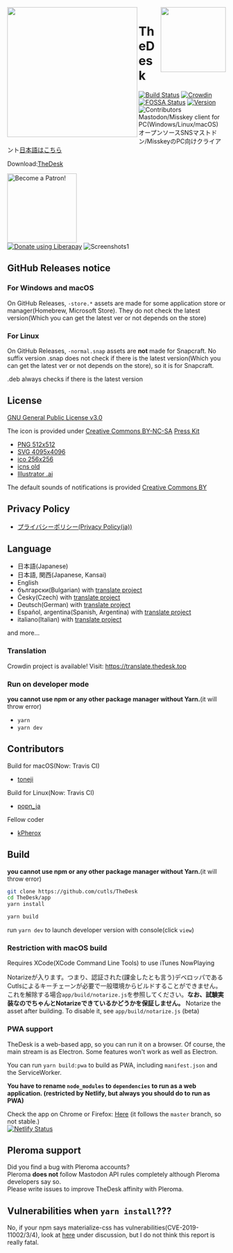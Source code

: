 <img src="https://thedesk.top/img/top.png" width="300" align="left">
<img src="https://thedesk.top/img/desk.png" width="150" align="right">

# TheDesk
 
[![Build Status](https://travis-ci.org/cutls/TheDesk.svg?branch=master)](https://travis-ci.org/cutls/TheDesk)
[![Crowdin](https://d322cqt584bo4o.cloudfront.net/thedesk/localized.svg)](https://translate.thedesk.top/project/thedesk)
[![FOSSA Status](https://bit.ly/2N4cLd1)](https://bit.ly/31zqMmZ)
[![Version](https://flat.badgen.net/github/release/cutls/TheDesk)](https://github.com/cutls/TheDesk/releases)
![Contributors](https://flat.badgen.net/github/contributors/cutls/TheDesk)  
Mastodon/Misskey client for PC(Windows/Linux/macOS)  
オープンソースSNSマストドン/MisskeyのPC向けクライアント[日本語はこちら](README_ja.md)  
  
Download:[TheDesk](https://thedesk.top)

<a href="https://www.patreon.com/cutls"><img src="https://c5.patreon.com/external/logo/become_a_patron_button@2x.png" alt="Become a Patron!" width="160"></a>  
<a href="https://liberapay.com/cutls/donate"><img alt="Donate using Liberapay" src="https://liberapay.com/assets/widgets/donate.svg"></a>
![Screenshots1](https://thedesk.top/img/scr1.png)  

## GitHub Releases notice

### For Windows and macOS

On GitHub Releases, `-store.*` assets are made for some application store or manager(Homebrew, Microsoft Store). 
They do not check the latest version(Which you can get the latest ver or not depends on the store)

### For Linux

On GitHub Releases, `-normal.snap` assets are **not** made for Snapcraft. 
No suffix version .snap does not check if there is the latest version(Which you can get the latest ver or not depends on the store), so it is for Snapcraft.

.deb always checks if there is the latest version

## License

[GNU General Public License v3.0](https://github.com/cutls/TheDesk/blob/master/LICENSE)  

The icon is provided under [Creative Commons BY-NC-SA](https://creativecommons.org/licenses/by-nc-sa/4.0/)
[Press Kit](https://d2upiril6ywqp9.cloudfront.net/press/TheDesk+PressKit.zip)  

* [PNG 512x512](https://d2upiril6ywqp9.cloudfront.net/press/thedesk.png)
* [SVG 4095x4096](https://d2upiril6ywqp9.cloudfront.net/press/thedesk-fullcolor.svg)
* [ico 256x256](https://d2upiril6ywqp9.cloudfront.net/press/thedesk.ico)
* [icns old](https://d2upiril6ywqp9.cloudfront.net/press/thedesk.icns)
* [Illustrator .ai](https://d2upiril6ywqp9.cloudfront.net/press/thedesk.ai)

The default sounds of notifications is provided [Creative Commons BY](https://creativecommons.org/licenses/by/4.0/)

## Privacy Policy

* [プライバシーポリシー(Privacy Policy(ja))](https://thedesk.top/priv.html)

## Language

* 日本語(Japanese)
* 日本語, 関西(Japanese, Kansai)
* English
* български(Bulgarian) with [translate project](https://translate.thedesk.top/project/thedesk/bg)
* Česky(Czech) with [translate project](https://translate.thedesk.top/project/thedesk/cs)
* Deutsch(German) with [translate project](https://translate.thedesk.top/project/thedesk/de)
* Español, argentina(Spanish, Argentina) with [translate project](https://translate.thedesk.top/project/thedesk/es-AR)
* italiano(Italian) with [translate project](https://translate.thedesk.top/project/thedesk/it-IT)

and more...

### Translation

Crowdin project is available! Visit: https://translate.thedesk.top

### Run on developer mode

**you cannot use npm or any other package manager without Yarn.**(it will throw error)

* `yarn`
* `yarn dev`

## Contributors

Build for macOS(Now: Travis CI)  

* [toneji](https://minohdon.jp/@toneji)

Build for Linux(Now: Travis CI)  

* [popn_ja](https://popon.pptdn.jp/@popn_ja)

Fellow coder

* [kPherox](https://pl.kpherox.dev/kPherox)

## Build

**you cannot use npm or any other package manager without Yarn.**(it will throw error)

```sh
git clone https://github.com/cutls/TheDesk
cd TheDesk/app
yarn install

yarn build
```

run `yarn dev` to launch developer version with console(click `view`)

### Restriction with macOS build

Requires XCode(XCode Command Line Tools) to use iTunes NowPlaying

Notarizeが入ります。つまり、認証された(課金したとも言う)デベロッパであるCutlsによるキーチェーンが必要で一般環境からビルドすることができません。これを解除する場合`app/build/notarize.js`を参照してください。**なお、試験実装なのでちゃんとNotarizeできているかどうかを保証しません。**
Notarize the asset after building. To disable it, see `app/build/notarize.js` (beta)

### PWA support

TheDesk is a web-based app, so you can run it on a browser. Of course, the main stream is as Electron. Some features won't work as well as Electron.

You can run `yarn build:pwa` to build as PWA, including `manifest.json` and the ServiceWorker.

**You have to rename `node_modules` to `dependencies` to run as a web application. (restricted by Netlify, but always you should do to run as PWA)**

Check the app on Chrome or Firefox: [Here](https://app.thedesk.top) (it follows the `master` branch, so not stable.)  
[![Netlify Status](https://api.netlify.com/api/v1/badges/6916503b-2882-43f7-9681-ab814e6d28f9/deploy-status)](https://app.netlify.com/sites/thedesk/deploys)

## Pleroma support

Did you find a bug with Pleroma accounts?  
Pleroma **does not** follow Mastodon API rules completely although Pleroma developers say so.  
Please write issues to improve TheDesk affinity with Pleroma.

## Vulnerabilities when `yarn install`???

No, if your npm says materialize-css has vulnerabilities(CVE-2019-11002/3/4), look at [here](https://github.com/Dogfalo/materialize/issues/6286) under discussion, but I do not think this report is really fatal.